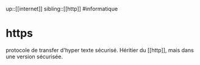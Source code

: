 up::[[internet]]
sibling::[[http]]
#informatique 
# https
protocole de transfer d'hyper texte sécurisé.
Héritier du [[http]], mais dans une version sécurisée.

